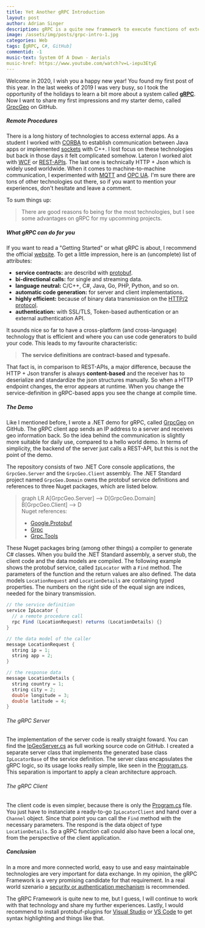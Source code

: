 ```yaml
---
title: Yet Another gRPC Introduction
layout: post
author: Adrian Singer
description: gRPC is a quite new framework to execute functions of external applications. Find out how to use it in .NET.
image: /assets/img/posts/grpc-intro-1.jpg
categories: Web
tags: [gRPC, C#, GitHub]
commentid: -1
music-text: System Of A Down - Aerials
music-href: https://www.youtube.com/watch?v=L-iepu3EtyE
---
```


Welcome in 2020, I wish you a happy new year! You found my first post of this year. <i class="mdi mdi-emoticon-outline" style="font-size: inherit"></i> In the last weeks of 2019 I was very busy, so I took the opportunity of the holidays to learn a bit more about a system called **[gRPC](https://grpc.io/)**. Now I want to share my first impressions and my starter demo, called [GrpcGeo](https://github.com/adriansinger87/GrpcGeo) on GitHub.

##### Remote Procedures

There is a long history of technologies to access external apps. As a student I worked with [CORBA](https://docs.oracle.com/javase/7/docs/technotes/guides/idl/corba.html) to establish communication between Java apps or implemented [sockets](https://docs.microsoft.com/en-us/windows/win32/winsock/complete-client-code) with C++. I lost focus on these technologies but back in those days it felt complicated somehow. Lateron I worked alot with [WCF](https://docs.microsoft.com/en-us/dotnet/framework/wcf/whats-wcf) or [REST-APIs](https://dotnet.microsoft.com/apps/aspnet/apis). The last one is technically HTTP + Json which is widely used worldwide. 
When it comes to machine-to-machine communication, I experimented with [MQTT](http://mqtt.org/) and [OPC UA](https://github.com/OPCFoundation/UA-.NETStandard). I'm sure there are tons of other technologies out there, so if you want to mention your experiences, don't hesitate and leave a comment. <i class="mdi mdi-message-text-outline" style="font-size: inherit"></i> 

To sum things up: 
> There are good reasons fo being for the most technologies, but I see some advantages on gRPC for my upcomming projects.

##### What gRPC can do for you

If you want to read a "Getting Started" or what gRPC is about, I recommend the official [website](https://grpc.io/). To get a little impression, here is an (uncomplete) list of attributes:

<ul class="ul-md">
    <li><b>service contracts:</b> are describd with <a href="https://github.com/protocolbuffers/protobuf" target="_blank">protobuf</a>.</li>
    <li><b>bi-directional calls:</b> for single and streaming data.</li>
    <li><b>language neutral:</b> C/C++, C#, Java, Go, PHP, Python, and so on.</li>
    <li><b>automatic code generation:</b> for server and client implementations.</li>
    <li><b>highly efficient:</b> because of binary data transmission on the <a href="https://http2.github.io/" target="_blank">HTTP/2 protocol</a>.</li>
    <li><b>authentication:</b> with SSL/TLS, Token-based authentication or an external authentication API.</li>
</ul>

It sounds nice so far to have a cross-platform (and cross-language) technology that is efficient and where you can use code generators to build your code. This leads to my favourite characteristic:
> **The service definitions are contract-based and typesafe.**

That fact is, in comparison to REST-APIs, a major difference, because the HTTP + Json transfer is always **content-based** and the receiver has to deserialize and standardize the json structures manually. So when a HTTP endpoint changes, the error appears at runtime. When you change the service-definition in gRPC-based apps you see the change at compile time.

##### The Demo

Like I mentioned before, I wrote a .NET demo for gRPC, called [GrpcGeo](https://github.com/adriansinger87/GrpcGeo) on GitHub.
The gRPC client app sends an IP address to a server and receives geo information back.
So the idea behind the communication is slightly more suitable for daily use, compared to a hello world demo.
In terms of simplicity, the backend of the server just calls a REST-API, but this is not the point of the demo. <i class="mdi mdi-emoticon-outline" style="font-size: inherit"></i>

The repository consists of two .NET Core console applications, the `GrpcGeo.Server` and the `GrpcGeo.Client` assembly. The .NET Standard project named `GrpcGeo.Domain` owns the protobuf service definitions and references to three Nuget packages, which are listed below.

<blockquote>
  <div class="mermaid">
  graph LR
      A[GrpcGeo.Server] --> D[GrpcGeo.Domain]
      B[GrpcGeo.Client] --> D
  </div>
  Nuget references:
  <ul class="ul-md">
      <li><a href="https://www.nuget.org/packages/Google.Protobuf/" target="_blank">Google.Protobuf</a></li>
      <li><a href="https://www.nuget.org/packages/Grpc/" target="_blank">Grpc</a></li>
      <li><a href="https://www.nuget.org/packages/Grpc.Tools/" target="_blank">Grpc.Tools</a></li>
  </ul>
</blockquote>

These Nuget packages bring (among other things) a compiler to generate C# classes. When you build the .NET Standard assembly, a server stub, the client code and the data models are compiled. The following example shows the protobuf service, called `IpLocator` with a `Find` method. The parameters of the function and the return values are also defined. The data models `LocationRequest` and `LocationDetails` are containing typed properties. The numbers on the right side of the equal sign are indices, needed for the binary transmission.

``` java
// the service definition
service IpLocator {
  // a remote procedure call
  rpc Find (LocationRequest) returns (LocationDetails) {}
}

// the data model of the caller
message LocationRequest {
  string ip = 1;
  string app = 2;
}

// the response data
message LocationDetails {
  string country = 1;
  string city = 2;
  double longitude = 3;
  double latitude = 4;
}
```
###### The gRPC Server
The implementation of the server code is really straight foward. You can find the [IpGeoServer.cs](https://github.com/adriansinger87/GrpcGeo/blob/master/GrpcGeo.Server/IpGeoServer.cs) as full working source code on GitHub. I created a separate server class that implements the generated base class `IpLocatorBase` of the service definition. The server class encapsulates the gRPC logic, so its usage looks really simple, like seen in the [Program.cs](https://github.com/adriansinger87/GrpcGeo/blob/master/GrpcGeo.Server/Program.cs). This separation is important to apply a clean architecture approach.

###### The gRPC Client
The client code is even simpler, because there is only the [Program.cs](https://github.com/adriansinger87/GrpcGeo/blob/master/GrpcGeo.Client/Program.cs) file. You just have to instanciate a ready-to-go `IpLocatorClient` and hand over a `Channel` object. Since that point you can call the `Find` method with the necessary parameters. The respond is the data object of type `LocationDetails`. So a gRPC function call could also have been a local one, from the perspective of the client application.

##### Conclusion

In a more and more connected world, easy to use and easy maintainable technologies are very important for data exchange.
In my opinion, the gRPC Framework is a very promising candidate for that requirement.
In a real world szenario a [security or authentication mechanism](https://www.grpc.io/docs/guides/auth/) is recommended.

The gRPC Framework is quite new to me, but I guess, I will continue to work with that technology and share my further experiences.
Lastly, I would recommend to install protobuf-plugins for [Visual Studio](https://marketplace.visualstudio.com/items?itemName=mreu.ProtobufLanguageService) or [VS Code](https://marketplace.visualstudio.com/items?itemName=zxh404.vscode-proto3) to get syntax highlighting and things like that.

